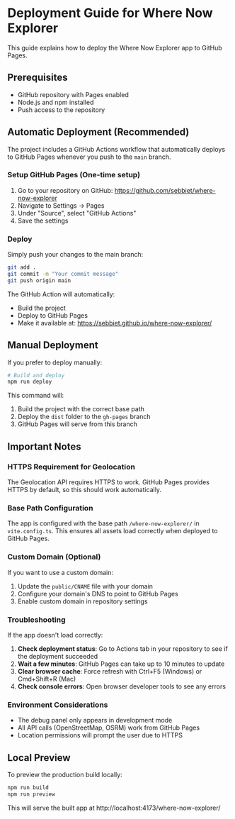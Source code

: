# Deployment Guide for Where Now Explorer

This guide explains how to deploy the Where Now Explorer app to GitHub Pages.

## Prerequisites

- GitHub repository with Pages enabled
- Node.js and npm installed
- Push access to the repository

## Automatic Deployment (Recommended)

The project includes a GitHub Actions workflow that automatically deploys to GitHub Pages whenever you push to the `main` branch.

### Setup GitHub Pages (One-time setup)

1. Go to your repository on GitHub: https://github.com/sebbiet/where-now-explorer
2. Navigate to Settings → Pages
3. Under "Source", select "GitHub Actions"
4. Save the settings

### Deploy

Simply push your changes to the main branch:

```bash
git add .
git commit -m "Your commit message"
git push origin main
```

The GitHub Action will automatically:
- Build the project
- Deploy to GitHub Pages
- Make it available at: https://sebbiet.github.io/where-now-explorer/

## Manual Deployment

If you prefer to deploy manually:

```bash
# Build and deploy
npm run deploy
```

This command will:
1. Build the project with the correct base path
2. Deploy the `dist` folder to the `gh-pages` branch
3. GitHub Pages will serve from this branch

## Important Notes

### HTTPS Requirement for Geolocation

The Geolocation API requires HTTPS to work. GitHub Pages provides HTTPS by default, so this should work automatically.

### Base Path Configuration

The app is configured with the base path `/where-now-explorer/` in `vite.config.ts`. This ensures all assets load correctly when deployed to GitHub Pages.

### Custom Domain (Optional)

If you want to use a custom domain:
1. Update the `public/CNAME` file with your domain
2. Configure your domain's DNS to point to GitHub Pages
3. Enable custom domain in repository settings

### Troubleshooting

If the app doesn't load correctly:

1. **Check deployment status**: Go to Actions tab in your repository to see if the deployment succeeded
2. **Wait a few minutes**: GitHub Pages can take up to 10 minutes to update
3. **Clear browser cache**: Force refresh with Ctrl+F5 (Windows) or Cmd+Shift+R (Mac)
4. **Check console errors**: Open browser developer tools to see any errors

### Environment Considerations

- The debug panel only appears in development mode
- All API calls (OpenStreetMap, OSRM) work from GitHub Pages
- Location permissions will prompt the user due to HTTPS

## Local Preview

To preview the production build locally:

```bash
npm run build
npm run preview
```

This will serve the built app at http://localhost:4173/where-now-explorer/